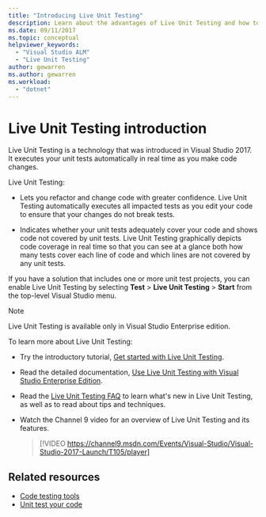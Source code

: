 ```yaml
---
title: "Introducing Live Unit Testing"
description: Learn about the advantages of Live Unit Testing and how to use it when unit testing your projects.
ms.date: 09/11/2017
ms.topic: conceptual
helpviewer_keywords:
  - "Visual Studio ALM"
  - "Live Unit Testing"
author: gewarren
ms.author: gewarren
ms.workload:
  - "dotnet"
---
```

# Live Unit Testing introduction

Live Unit Testing is a technology that was introduced in Visual Studio 2017. It executes your unit tests automatically in real time as you make code changes.

Live Unit Testing:

- Lets you refactor and change code with greater confidence. Live Unit Testing automatically executes all impacted tests as you edit your code to ensure that your changes do not break tests.

- Indicates whether your unit tests adequately cover your code and shows code not covered by unit tests. Live Unit Testing graphically depicts code coverage in real time so that you can see at a glance both how many tests cover each line of code and which lines are not covered by any unit tests.

If you have a solution that includes one or more unit test projects, you can enable Live Unit Testing by selecting **Test** > **Live Unit Testing** > **Start** from the top-level Visual Studio menu.

> [!NOTE]
> Live Unit Testing is available only in Visual Studio Enterprise edition.

To learn more about Live Unit Testing:

- Try the introductory tutorial, [Get started with Live Unit Testing](live-unit-testing-start.md).

- Read the detailed documentation, [Use Live Unit Testing with Visual Studio Enterprise Edition](live-unit-testing.md).

- Read the [Live Unit Testing FAQ](live-unit-testing-faq.md) to learn what's new in Live Unit Testing, as well as to read about tips and techniques.

- Watch the Channel 9 video for an overview of Live Unit Testing and its features. </p>

   > [!VIDEO https://channel9.msdn.com/Events/Visual-Studio/Visual-Studio-2017-Launch/T105/player]

## Related resources

- [Code testing tools](https://visualstudio.microsoft.com/vs/testing-tools/)
- [Unit test your code](unit-test-your-code.md)
